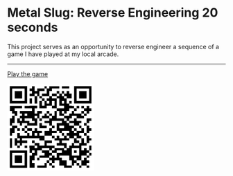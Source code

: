 # Metal Slug: Reverse Engineering 20 seconds
This project serves as an opportunity to reverse engineer a sequence of a game I have played at my local arcade.

---

[Play the game](https://aallbrig.github.io/reverse-engineer-20-seconds-of-arcade-game/)

![QR code with link to the video game](img/play-game-qr-code.png)

